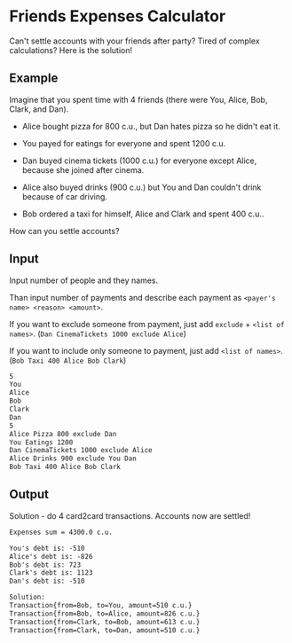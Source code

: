 # Friends Expenses Calculator

Can't settle accounts with your friends after party? Tired of complex calculations? Here is the solution!

## Example
Imagine that you spent time with 4 friends (there were You, Alice, Bob, Clark, and Dan). 

- Alice bought pizza for 800 c.u., but Dan hates pizza so he didn't eat it.

- You payed for eatings for everyone and spent 1200 c.u.

- Dan buyed cinema tickets (1000 c.u.) for everyone except Alice, because she joined after cinema.

- Alice also buyed drinks (900 c.u.) but You and Dan couldn't drink because of car driving.

- Bob ordered a taxi for himself, Alice and Clark and spent 400 c.u.. 

How can you settle accounts?

## Input
Input number of people and they names.

Than input number of payments and describe each payment as `<payer's name> <reason> <amount>`. 

If you want to exclude someone from payment, just add `exclude` + `<list of names>`. (`Dan CinemaTickets 1000 exclude Alice`)

If you want to include only someone to payment, just add `<list of names>`. (`Bob Taxi 400 Alice Bob Clark`)
```txt
5
You
Alice
Bob
Clark
Dan
5
Alice Pizza 800 exclude Dan
You Eatings 1200
Dan CinemaTickets 1000 exclude Alice
Alice Drinks 900 exclude You Dan
Bob Taxi 400 Alice Bob Clark
```
## Output

Solution - do 4 card2card transactions. Accounts now are settled!

```txt
Expenses sum = 4300.0 c.u.

You's debt is: -510
Alice's debt is: -826
Bob's debt is: 723
Clark's debt is: 1123
Dan's debt is: -510

Solution: 
Transaction{from=Bob, to=You, amount=510 c.u.}
Transaction{from=Bob, to=Alice, amount=826 c.u.}
Transaction{from=Clark, to=Bob, amount=613 c.u.}
Transaction{from=Clark, to=Dan, amount=510 c.u.}
```

